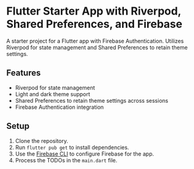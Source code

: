 # Flutter Starter App with Riverpod, Shared Preferences, and Firebase

A starter project for a Flutter app with Firebase Authentication. Utilizes Riverpod for state management and Shared Preferences to retain theme settings.

## Features
- Riverpod for state management
- Light and dark theme support
- Shared Preferences to retain theme settings across sessions
- Firebase Authentication integration

## Setup
1. Clone the repository.
2. Run `flutter pub get` to install dependencies.
3. Use the [Firebase CLI](https://firebase.google.com/docs/flutter/setup?platform=android) to configure Firebase for the app.
4. Process the TODOs in the `main.dart` file.
